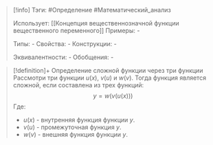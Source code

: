 > [!info]
> Тэги: #Определение #Математический_анализ   
> 
> Использует: [[Концепция вещественнозначной функции вещественного переменного]]
> Примеры: *-*
> 
> Типы: *-*
> Свойства: *-*
> Конструкции: *-*
> 
> Эквивалентности: *-*
> Обобщения: *-*

> [!definition]+ Определение сложной функции через три функции
> Рассмотри три функции $u(x)$, $v(u)$ и $w(v)$. Тогда функция является сложной, если составлена из трех функций: $$y = w\Big(v\big(u(x)\big)\Big)$$
> Где:
> * $u(x)$ - внутренняя функция функции $y$.
> * $v(u)$ - промежуточная функция $y$.
> * $w(v)$ - внешняя функция функции $y$.